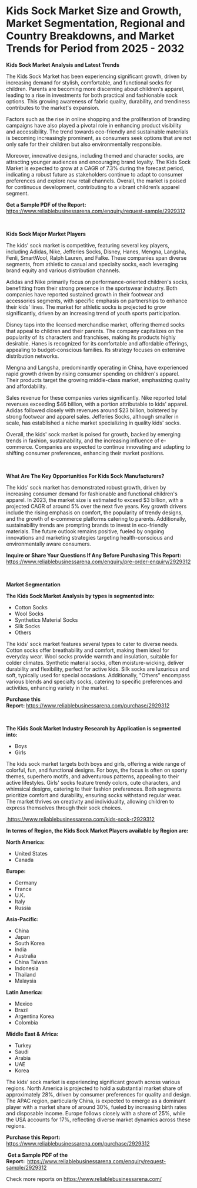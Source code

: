 <p><h1>Kids Sock Market Size and Growth, Market Segmentation, Regional and Country Breakdowns, and Market Trends for Period from 2025 -  2032</h1></p><p><strong>Kids Sock Market Analysis and Latest Trends</strong></p>
<p><p>The Kids Sock Market has been experiencing significant growth, driven by increasing demand for stylish, comfortable, and functional socks for children. Parents are becoming more discerning about children's apparel, leading to a rise in investments for both practical and fashionable sock options. This growing awareness of fabric quality, durability, and trendiness contributes to the market's expansion. </p><p>Factors such as the rise in online shopping and the proliferation of branding campaigns have also played a pivotal role in enhancing product visibility and accessibility. The trend towards eco-friendly and sustainable materials is becoming increasingly prominent, as consumers seek options that are not only safe for their children but also environmentally responsible. </p><p>Moreover, innovative designs, including themed and character socks, are attracting younger audiences and encouraging brand loyalty. The Kids Sock Market is expected to grow at a CAGR of 7.3% during the forecast period, indicating a robust future as stakeholders continue to adapt to consumer preferences and explore new retail channels. Overall, the market is poised for continuous development, contributing to a vibrant children’s apparel segment.</p></p>
<p><strong>Get a Sample PDF of the Report:&nbsp;</strong> <a href="https://www.reliablebusinessarena.com/enquiry/request-sample/2929312?utm_campaign=2868&utm_medium=2&utm_source=Github&utm_content=ia&utm_term=12032025&utm_id=kids-sock">https://www.reliablebusinessarena.com/enquiry/request-sample/2929312</a></p>
<p>&nbsp;</p>
<p><strong>Kids Sock Major Market Players</strong></p>
<p><p>The kids' sock market is competitive, featuring several key players, including Adidas, Nike, Jefferies Socks, Disney, Hanes, Mengna, Langsha, Fenli, SmartWool, Ralph Lauren, and Falke. These companies span diverse segments, from athletic to casual and specialty socks, each leveraging brand equity and various distribution channels.</p><p>Adidas and Nike primarily focus on performance-oriented children's socks, benefitting from their strong presence in the sportswear industry. Both companies have reported sustained growth in their footwear and accessories segments, with specific emphasis on partnerships to enhance their kids' lines. The market for athletic socks is projected to grow significantly, driven by an increasing trend of youth sports participation.</p><p>Disney taps into the licensed merchandise market, offering themed socks that appeal to children and their parents. The company capitalizes on the popularity of its characters and franchises, making its products highly desirable. Hanes is recognized for its comfortable and affordable offerings, appealing to budget-conscious families. Its strategy focuses on extensive distribution networks.</p><p>Mengna and Langsha, predominantly operating in China, have experienced rapid growth driven by rising consumer spending on children's apparel. Their products target the growing middle-class market, emphasizing quality and affordability.</p><p>Sales revenue for these companies varies significantly. Nike reported total revenues exceeding $46 billion, with a portion attributable to kids' apparel. Adidas followed closely with revenues around $23 billion, bolstered by strong footwear and apparel sales. Jefferies Socks, although smaller in scale, has established a niche market specializing in quality kids' socks.</p><p>Overall, the kids' sock market is poised for growth, backed by emerging trends in fashion, sustainability, and the increasing influence of e-commerce. Companies are expected to continue innovating and adapting to shifting consumer preferences, enhancing their market positions.</p></p>
<p>&nbsp;</p>
<p><strong>What Are The Key Opportunities For Kids Sock Manufacturers?</strong></p>
<p><p>The kids' sock market has demonstrated robust growth, driven by increasing consumer demand for fashionable and functional children's apparel. In 2023, the market size is estimated to exceed $3 billion, with a projected CAGR of around 5% over the next five years. Key growth drivers include the rising emphasis on comfort, the popularity of trendy designs, and the growth of e-commerce platforms catering to parents. Additionally, sustainability trends are prompting brands to invest in eco-friendly materials. The future outlook remains positive, fueled by ongoing innovations and marketing strategies targeting health-conscious and environmentally aware consumers.</p></p>
<p><strong>Inquire or Share Your Questions If Any Before Purchasing This Report:</strong> <a href="https://www.reliablebusinessarena.com/enquiry/pre-order-enquiry/2929312?utm_campaign=2868&utm_medium=2&utm_source=Github&utm_content=ia&utm_term=12032025&utm_id=kids-sock">https://www.reliablebusinessarena.com/enquiry/pre-order-enquiry/2929312</a></p>
<p>&nbsp;</p>
<p><strong>Market Segmentation</strong></p>
<p><strong>The Kids Sock Market Analysis by types is segmented into:</strong></p>
<p><ul><li>Cotton Socks</li><li>Wool Socks</li><li>Synthetics Material Socks</li><li>Silk Socks</li><li>Others</li></ul></p>
<p><p>The kids' sock market features several types to cater to diverse needs. Cotton socks offer breathability and comfort, making them ideal for everyday wear. Wool socks provide warmth and insulation, suitable for colder climates. Synthetic material socks, often moisture-wicking, deliver durability and flexibility, perfect for active kids. Silk socks are luxurious and soft, typically used for special occasions. Additionally, "Others" encompass various blends and specialty socks, catering to specific preferences and activities, enhancing variety in the market.</p></p>
<p><strong>Purchase this Report:&nbsp;</strong><a href="https://www.reliablebusinessarena.com/purchase/2929312?utm_campaign=2868&utm_medium=2&utm_source=Github&utm_content=ia&utm_term=12032025&utm_id=kids-sock">https://www.reliablebusinessarena.com/purchase/2929312</a></p>
<p>&nbsp;</p>
<p><strong>The Kids Sock Market Industry Research by Application is segmented into:</strong></p>
<p><ul><li>Boys</li><li>Girls</li></ul></p>
<p><p>The kids sock market targets both boys and girls, offering a wide range of colorful, fun, and functional designs. For boys, the focus is often on sporty themes, superhero motifs, and adventurous patterns, appealing to their active lifestyles. Girls' socks feature trendy colors, cute characters, and whimsical designs, catering to their fashion preferences. Both segments prioritize comfort and durability, ensuring socks withstand regular wear. The market thrives on creativity and individuality, allowing children to express themselves through their sock choices.</p></p>
<p><a href="https://www.reliablebusinessarena.com/kids-sock-r2929312?utm_campaign=2868&utm_medium=2&utm_source=Github&utm_content=ia&utm_term=12032025&utm_id=kids-sock">&nbsp;https://www.reliablebusinessarena.com/kids-sock-r2929312</a></p>
<p><strong>In terms of Region, the Kids Sock Market Players available by Region are:</strong></p>
<p>
    <p> <strong> North America: </strong>
        <ul>
            <li>United States</li>
            <li>Canada</li>
        </ul>
        </p> 
    <p> <strong> Europe: </strong>
        <ul>
            <li>Germany</li>
            <li>France</li>
            <li>U.K.</li>
            <li>Italy</li>
            <li>Russia</li>
        </ul>
        </p> 
    <p> <strong> Asia-Pacific: </strong>
        <ul>
            <li>China</li>
            <li>Japan</li>
            <li>South Korea</li>
            <li>India</li>
            <li>Australia</li>
            <li>China Taiwan</li>
            <li>Indonesia</li>
            <li>Thailand</li>
            <li>Malaysia</li>
        </ul>
        </p> 
    <p> <strong> Latin America: </strong>
        <ul>
            <li>Mexico</li>
            <li>Brazil</li>
            <li>Argentina Korea</li>
            <li>Colombia</li>
        </ul>
        </p> 
    <p> <strong> Middle East & Africa: </strong>
        <ul>
            <li>Turkey</li>
            <li>Saudi</li>
            <li>Arabia</li>
            <li>UAE</li>
            <li>Korea</li>
        </ul>
    </p>
    </p>
<p><p>The kids' sock market is experiencing significant growth across various regions. North America is projected to hold a substantial market share of approximately 28%, driven by consumer preferences for quality and design. The APAC region, particularly China, is expected to emerge as a dominant player with a market share of around 30%, fueled by increasing birth rates and disposable income. Europe follows closely with a share of 25%, while the USA accounts for 17%, reflecting diverse market dynamics across these regions.</p></p>
<p><strong>Purchase this Report: </strong><a href="https://www.reliablebusinessarena.com/purchase/2929312?utm_campaign=2868&utm_medium=2&utm_source=Github&utm_content=ia&utm_term=12032025&utm_id=kids-sock">https://www.reliablebusinessarena.com/purchase/2929312</a></p>
<p>&nbsp;<strong>Get a Sample PDF of the Report:&nbsp;&nbsp;</strong><a href="https://www.reliablebusinessarena.com/enquiry/request-sample/2929312?utm_campaign=2868&utm_medium=2&utm_source=Github&utm_content=ia&utm_term=12032025&utm_id=kids-sock">https://www.reliablebusinessarena.com/enquiry/request-sample/2929312</a></p>
<p><strong></strong></p>
<p>Check more reports on <a href="https://www.reliablebusinessarena.com/?utm_campaign=2868&utm_medium=2&utm_source=Github&utm_content=ia&utm_term=12032025&utm_id=kids-sock">https://www.reliablebusinessarena.com/</a></p>